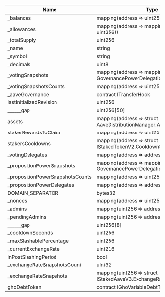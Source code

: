 | Name                             | Type                                                                                   | Slot | Offset | Bytes | Contract                                                    |
|----------------------------------|----------------------------------------------------------------------------------------|------|--------|-------|-------------------------------------------------------------|
| _balances                        | mapping(address => uint256)                                                            | 0    | 0      | 32    | src/flattened/CurrentStakedAaveV3Flattened.sol:StakedAaveV3 |
| _allowances                      | mapping(address => mapping(address => uint256))                                        | 1    | 0      | 32    | src/flattened/CurrentStakedAaveV3Flattened.sol:StakedAaveV3 |
| _totalSupply                     | uint256                                                                                | 2    | 0      | 32    | src/flattened/CurrentStakedAaveV3Flattened.sol:StakedAaveV3 |
| _name                            | string                                                                                 | 3    | 0      | 32    | src/flattened/CurrentStakedAaveV3Flattened.sol:StakedAaveV3 |
| _symbol                          | string                                                                                 | 4    | 0      | 32    | src/flattened/CurrentStakedAaveV3Flattened.sol:StakedAaveV3 |
| _decimals                        | uint8                                                                                  | 5    | 0      | 1     | src/flattened/CurrentStakedAaveV3Flattened.sol:StakedAaveV3 |
| _votingSnapshots                 | mapping(address => mapping(uint256 => struct GovernancePowerDelegationERC20.Snapshot)) | 6    | 0      | 32    | src/flattened/CurrentStakedAaveV3Flattened.sol:StakedAaveV3 |
| _votingSnapshotsCounts           | mapping(address => uint256)                                                            | 7    | 0      | 32    | src/flattened/CurrentStakedAaveV3Flattened.sol:StakedAaveV3 |
| _aaveGovernance                  | contract ITransferHook                                                                 | 8    | 0      | 20    | src/flattened/CurrentStakedAaveV3Flattened.sol:StakedAaveV3 |
| lastInitializedRevision          | uint256                                                                                | 9    | 0      | 32    | src/flattened/CurrentStakedAaveV3Flattened.sol:StakedAaveV3 |
| ______gap                        | uint256[50]                                                                            | 10   | 0      | 1600  | src/flattened/CurrentStakedAaveV3Flattened.sol:StakedAaveV3 |
| assets                           | mapping(address => struct AaveDistributionManager.AssetData)                           | 60   | 0      | 32    | src/flattened/CurrentStakedAaveV3Flattened.sol:StakedAaveV3 |
| stakerRewardsToClaim             | mapping(address => uint256)                                                            | 61   | 0      | 32    | src/flattened/CurrentStakedAaveV3Flattened.sol:StakedAaveV3 |
| stakersCooldowns                 | mapping(address => struct IStakedTokenV2.CooldownSnapshot)                             | 62   | 0      | 32    | src/flattened/CurrentStakedAaveV3Flattened.sol:StakedAaveV3 |
| _votingDelegates                 | mapping(address => address)                                                            | 63   | 0      | 32    | src/flattened/CurrentStakedAaveV3Flattened.sol:StakedAaveV3 |
| _propositionPowerSnapshots       | mapping(address => mapping(uint256 => struct GovernancePowerDelegationERC20.Snapshot)) | 64   | 0      | 32    | src/flattened/CurrentStakedAaveV3Flattened.sol:StakedAaveV3 |
| _propositionPowerSnapshotsCounts | mapping(address => uint256)                                                            | 65   | 0      | 32    | src/flattened/CurrentStakedAaveV3Flattened.sol:StakedAaveV3 |
| _propositionPowerDelegates       | mapping(address => address)                                                            | 66   | 0      | 32    | src/flattened/CurrentStakedAaveV3Flattened.sol:StakedAaveV3 |
| DOMAIN_SEPARATOR                 | bytes32                                                                                | 67   | 0      | 32    | src/flattened/CurrentStakedAaveV3Flattened.sol:StakedAaveV3 |
| _nonces                          | mapping(address => uint256)                                                            | 68   | 0      | 32    | src/flattened/CurrentStakedAaveV3Flattened.sol:StakedAaveV3 |
| _admins                          | mapping(uint256 => address)                                                            | 69   | 0      | 32    | src/flattened/CurrentStakedAaveV3Flattened.sol:StakedAaveV3 |
| _pendingAdmins                   | mapping(uint256 => address)                                                            | 70   | 0      | 32    | src/flattened/CurrentStakedAaveV3Flattened.sol:StakedAaveV3 |
| ______gap                        | uint256[8]                                                                             | 71   | 0      | 256   | src/flattened/CurrentStakedAaveV3Flattened.sol:StakedAaveV3 |
| _cooldownSeconds                 | uint256                                                                                | 79   | 0      | 32    | src/flattened/CurrentStakedAaveV3Flattened.sol:StakedAaveV3 |
| _maxSlashablePercentage          | uint256                                                                                | 80   | 0      | 32    | src/flattened/CurrentStakedAaveV3Flattened.sol:StakedAaveV3 |
| _currentExchangeRate             | uint216                                                                                | 81   | 0      | 27    | src/flattened/CurrentStakedAaveV3Flattened.sol:StakedAaveV3 |
| inPostSlashingPeriod             | bool                                                                                   | 81   | 27     | 1     | src/flattened/CurrentStakedAaveV3Flattened.sol:StakedAaveV3 |
| _exchangeRateSnapshotsCount      | uint32                                                                                 | 81   | 28     | 4     | src/flattened/CurrentStakedAaveV3Flattened.sol:StakedAaveV3 |
| _exchangeRateSnapshots           | mapping(uint256 => struct IStakedAaveV3.ExchangeRateSnapshot)                          | 82   | 0      | 32    | src/flattened/CurrentStakedAaveV3Flattened.sol:StakedAaveV3 |
| ghoDebtToken                     | contract IGhoVariableDebtTokenTransferHook                                             | 83   | 0      | 20    | src/flattened/CurrentStakedAaveV3Flattened.sol:StakedAaveV3 |
